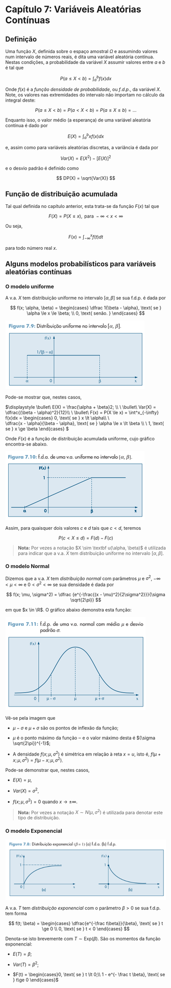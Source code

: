 # Capítulo 7: Variáveis Aleatórias Contínuas

## Definição

Uma função $X$, definida sobre o espaço amostral $Ω$ e assumindo valores num intervalo de números reais, é dita uma variável aleatória contínua. Nestas condições, a probabilidade da variável $X$ assumir valores entre $a$ e $b$ é tal que

$$
P(a \le X < b) = \int^b_a f(x)dx
$$

Onde $f(x)$ é a *função densidade de probabilidade*, ou $f.d.p.$, da variável $X$. Note, os valores nas extremidades do intervalo não importam no cálculo da integral deste:

$$
P(a \le X < b) = P(a < X < b) = P(a \le X \le b) = \dots
$$

Enquanto isso, o valor médio (a esperança) de uma variável aleatória contínua é dado por

$$
E(X) = \int^b_a xf(x)dx
$$

e, assim como para variáveis aleatórias discretas, a variância é dada por

$$
Var(X) = E(X^2) - [E(X)]^2
$$

e o desvio padrão é definido como

$$
DP(X) = \sqrt{Var(X)}
$$

## Função de distribuição acumulada

Tal qual definida no capítulo anterior, esta trata-se da função $F(x)$ tal que

$$
F(X) = P(X \le x), \text{ para } -\infty < x < \infty
$$

Ou seja,

$$
F(x) = \int^x_{-\infty} f(t)dt
$$

para todo número real $x$.

## Alguns modelos probabilísticos para variáveis aleatórias contínuas

### O modelo uniforme

A v.a. $X$ tem distribuição uniforme no intervalo $[\alpha, \beta]$ se sua f.d.p. é dada por

$$
f(x; \alpha, \beta) = \begin{cases}
\dfrac 1{\beta - \alpha}, \text{ se } \alpha \le x \le \beta; \\
0, \text{ senão. }
\end{cases}
$$

<img src="Imagens/2022-05-22-19-17-01-image.png" title="" alt="" data-align="center">

Pode-se mostrar que, nestes casos,

$\displaystyle \bullet\ E(X) = \frac{\alpha + \beta}2; \\\ \\
\bullet\ Var(X) = \dfrac{(\beta - \alpha)^2}{12}\\\ \\
\bullet\ F(x) = P(X \le x) = \int^x_{-\infty} f(x)dx = \begin{cases}
0, \text{ se } x \lt \alpha\\\ \\\
\dfrac{x - \alpha}{\beta - \alpha}, \text{ se } \alpha \le x \lt \beta \\\ \\ 1, \text{ se } x \ge \beta
\end{cases}
$

Onde $F(x)$ é a função de distribuição acumulada uniforme, cujo gráfico encontra-se abaixo.

<img src="Imagens/2022-05-22-19-31-43-image.png" title="" alt="" data-align="center">

Assim, para quaisquer dois valores $c$ e $d$ tais que $c < d$, teremos

$$
P(c \lt X \le d) = F(d) - F(c)
$$

> **Nota:** Por vezes a notação $X \sim \textbf u(\alpha, \beta)$ é utilizada para indicar que a v.a. $X$ tem distribuição uniforme no intervalo $[\alpha, \beta]$.

### O modelo Normal

Dizemos que a v.a. $X$ tem *distribuição normal* com parâmetros $\mu$ e $\sigma^2$, $- \infty < \mu < \infty$ e $0 < \sigma^2 < \infty$ se sua densidade é dada por

$$
f(x; \mu, \sigma^2) = \dfrac {e^{-\frac{(x - \mu)^2}{2\sigma^2}}}{\sigma \sqrt{2\pi}}
$$

em que $x \in \R$. O gráfico abaixo demonstra esta função:

<img src="Imagens/2022-05-22-20-03-55-image.png" title="" alt="" data-align="center">

Vê-se pela imagem que 

- $\mu - \sigma$ e $\mu + \sigma$ são os pontos de inflexão da função;

- $\mu$ é o ponto máximo da função ‒ e o valor máximo desta é $(\sigma \sqrt{2\pi})^{-1}$;

- A densidade $f(x; \mu, \sigma^2)$ é simétrica em relação à reta $x = u$, isto é, $f(\mu + x; \mu, \sigma^2) = f(\mu - x; \mu, \sigma^2)$.

Pode-se demonstrar que, nestes casos,

- $E(X) = \mu$,

- $Var(X) = \sigma^2$,

- $f(x; \mu, \sigma^2) = 0$ quando $x \to \pm \infty$.

> **Nota:** Por vezes a notação $X \sim N(\mu, \sigma^2)$ é utilizada para denotar este tipo de distribuição.

### O modelo Exponencial

![](Imagens/2022-05-22-21-17-12-image.png)

A v.a. $T$ tem *distribuição exponencial* com o parâmetro $\beta > 0$ se sua f.d.p. tem forma

$$
f(t; \beta) = \begin{cases}
\dfrac{e^{-\frac t\beta}}{\beta}, \text{ se } t \ge 0 \\
0, \text{ se } t < 0
\end{cases}
$$

Denota-se isto brevemente com $T \sim \text{Exp}(\beta)$. São os momentos da função exponencial:

- $E(T) = \beta$;

- $Var(T) = \beta^2$;

- $F(t) = \begin{cases}0, \text{ se } t \lt 0;\\
  1 - e^{- \frac t \beta}, \text{ se } t\ge 0 \end{cases}$